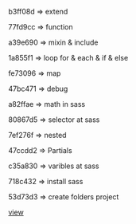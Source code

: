    <p>b3ff08d => extend
    </p><p>77fd9cc => function
    </p><p>a39e690 => mixin & include
    </p><p>1a855f1 => loop for & each & if & else
    </p><p>fe73096 => map
    </p><p>47bc471 => debug
    </p><p>a82ffae => math in sass
    </p><p>80867d5 => selector at sass
    </p><p>7ef276f => nested
    </p><p>47ccdd2 => Partials
    </p><p>c35a830 => varibles at sass
    </p><p>718c432 => install sass
    </p><p>53d73d3 => create folders project</p>


[view](https://amirtaki.github.io/sass-course/)
